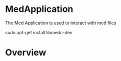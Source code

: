 # MedApplication

The Med Application is used to interact with med files

sudo apt-get install libmedc-dev

# Overview
